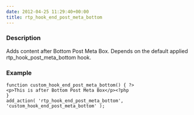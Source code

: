 ```yaml
---
date: 2012-04-25 11:29:40+00:00
title: rtp_hook_end_post_meta_bottom
---
```


### Description


Adds content after Bottom Post Meta Box. Depends on the default applied rtp_hook_post_meta_bottom hook.


### Example



    
    function custom_hook_end_post_meta_bottom() { ?>
    <p>This is after Bottom Post Meta Box</p><?php
    }
    add_action( 'rtp_hook_end_post_meta_bottom', 'custom_hook_end_post_meta_bottom' );
